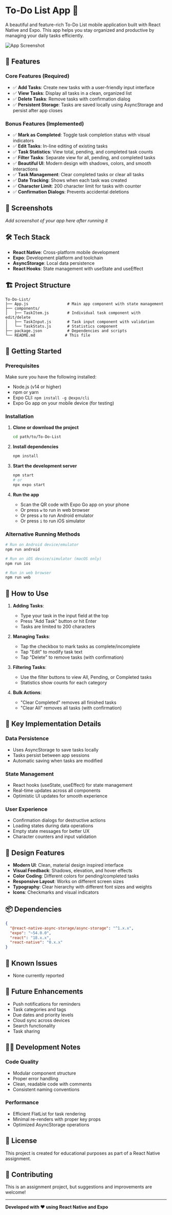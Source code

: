 # To-Do List App 📝

A beautiful and feature-rich To-Do List mobile application built with React Native and Expo. This app helps you stay organized and productive by managing your daily tasks efficiently.

![App Screenshot](screenshot.png)

## 🚀 Features

### Core Features (Required)

- ✅ **Add Tasks**: Create new tasks with a user-friendly input interface
- ✅ **View Tasks**: Display all tasks in a clean, organized list
- ✅ **Delete Tasks**: Remove tasks with confirmation dialog
- ✅ **Persistent Storage**: Tasks are saved locally using AsyncStorage and persist after app closes

### Bonus Features (Implemented)

- ✅ **Mark as Completed**: Toggle task completion status with visual indicators
- ✅ **Edit Tasks**: In-line editing of existing tasks
- ✅ **Task Statistics**: View total, pending, and completed task counts
- ✅ **Filter Tasks**: Separate view for all, pending, and completed tasks
- ✅ **Beautiful UI**: Modern design with shadows, colors, and smooth interactions
- ✅ **Task Management**: Clear completed tasks or clear all tasks
- ✅ **Date Tracking**: Shows when each task was created
- ✅ **Character Limit**: 200 character limit for tasks with counter
- ✅ **Confirmation Dialogs**: Prevents accidental deletions

## 📱 Screenshots

_Add screenshot of your app here after running it_

## 🛠️ Tech Stack

- **React Native**: Cross-platform mobile development
- **Expo**: Development platform and toolchain
- **AsyncStorage**: Local data persistence
- **React Hooks**: State management with useState and useEffect

## 🏗️ Project Structure

```
To-Do-List/
├── App.js                 # Main app component with state management
├── components/
│   ├── TaskItem.js        # Individual task component with edit/delete
│   ├── TaskInput.js       # Task input component with validation
│   └── TaskStats.js       # Statistics component
├── package.json           # Dependencies and scripts
└── README.md             # This file
```

## 🚀 Getting Started

### Prerequisites

Make sure you have the following installed:

- Node.js (v14 or higher)
- npm or yarn
- Expo CLI: `npm install -g @expo/cli`
- Expo Go app on your mobile device (for testing)

### Installation

1. **Clone or download the project**

   ```bash
   cd path/to/To-Do-List
   ```

2. **Install dependencies**

   ```bash
   npm install
   ```

3. **Start the development server**

   ```bash
   npm start
   # or
   npx expo start
   ```

4. **Run the app**
   - Scan the QR code with Expo Go app on your phone
   - Or press `w` to run in web browser
   - Or press `a` to run Android emulator
   - Or press `i` to run iOS simulator

### Alternative Running Methods

```bash
# Run on Android device/emulator
npm run android

# Run on iOS device/simulator (macOS only)
npm run ios

# Run in web browser
npm run web
```

## 📱 How to Use

1. **Adding Tasks**:

   - Type your task in the input field at the top
   - Press "Add Task" button or hit Enter
   - Tasks are limited to 200 characters

2. **Managing Tasks**:

   - Tap the checkbox to mark tasks as complete/incomplete
   - Tap "Edit" to modify task text
   - Tap "Delete" to remove tasks (with confirmation)

3. **Filtering Tasks**:

   - Use the filter buttons to view All, Pending, or Completed tasks
   - Statistics show counts for each category

4. **Bulk Actions**:
   - "Clear Completed" removes all finished tasks
   - "Clear All" removes all tasks (with confirmation)

## 🔧 Key Implementation Details

### Data Persistence

- Uses AsyncStorage to save tasks locally
- Tasks persist between app sessions
- Automatic saving when tasks are modified

### State Management

- React hooks (useState, useEffect) for state management
- Real-time updates across all components
- Optimistic UI updates for smooth experience

### User Experience

- Confirmation dialogs for destructive actions
- Loading states during data operations
- Empty state messages for better UX
- Character counters and input validation

## 🎨 Design Features

- **Modern UI**: Clean, material design inspired interface
- **Visual Feedback**: Shadows, elevation, and hover effects
- **Color Coding**: Different colors for pending/completed tasks
- **Responsive Layout**: Works on different screen sizes
- **Typography**: Clear hierarchy with different font sizes and weights
- **Icons**: Checkmarks and visual indicators

## 📦 Dependencies

```json
{
  "@react-native-async-storage/async-storage": "^1.x.x",
  "expo": "~54.0.0",
  "react": "18.x.x",
  "react-native": "0.x.x"
}
```

## 🐛 Known Issues

- None currently reported

## 🚀 Future Enhancements

- Push notifications for reminders
- Task categories and tags
- Due dates and priority levels
- Cloud sync across devices
- Search functionality
- Task sharing

## 👨‍💻 Development Notes

### Code Quality

- Modular component structure
- Proper error handling
- Clean, readable code with comments
- Consistent naming conventions

### Performance

- Efficient FlatList for task rendering
- Minimal re-renders with proper key props
- Optimized AsyncStorage operations

## 📄 License

This project is created for educational purposes as part of a React Native assignment.

## 🤝 Contributing

This is an assignment project, but suggestions and improvements are welcome!

---

**Developed with ❤️ using React Native and Expo**

